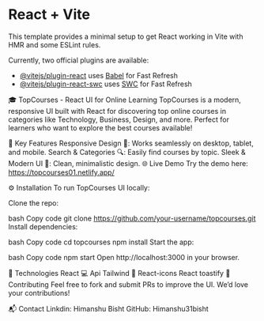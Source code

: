 # React + Vite

This template provides a minimal setup to get React working in Vite with HMR and some ESLint rules.

Currently, two official plugins are available:

- [@vitejs/plugin-react](https://github.com/vitejs/vite-plugin-react/blob/main/packages/plugin-react/README.md) uses [Babel](https://babeljs.io/) for Fast Refresh
- [@vitejs/plugin-react-swc](https://github.com/vitejs/vite-plugin-react-swc) uses [SWC](https://swc.rs/) for Fast Refresh

🎓 TopCourses - React UI for Online Learning
TopCourses is a modern, responsive UI built with React for discovering top online courses in categories like Technology, Business, Design, and more. Perfect for learners who want to explore the best courses available!

🚀 Key Features
Responsive Design 📱: Works seamlessly on desktop, tablet, and mobile.
Search & Categories 🔍: Easily find courses by topic.
Sleek & Modern UI 🎨: Clean, minimalistic design.
🌐 Live Demo
Try the demo here:
https://topcourses01.netlify.app/

⚙️ Installation
To run TopCourses UI locally:

Clone the repo:

bash
Copy code
git clone https://github.com/your-username/topcourses.git
Install dependencies:

bash
Copy code
cd topcourses
npm install
Start the app:

bash
Copy code
npm start
Open http://localhost:3000 in your browser.

🔧 Technologies
React 💻
Api
Tailwind 🎨
React-icons
React toastify
🤝 Contributing
Feel free to fork and submit PRs to improve the UI. We’d love your contributions!


📬 Contact
Linkdin: Himanshu Bisht
GitHub: Himanshu31bisht
